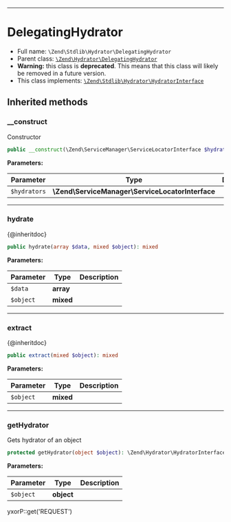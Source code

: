 ***

# DelegatingHydrator

* Full name: `\Zend\Stdlib\Hydrator\DelegatingHydrator`
* Parent class: [`\Zend\Hydrator\DelegatingHydrator`](../../Hydrator/DelegatingHydrator.md)
* **Warning:** this class is **deprecated**. This means that this class will likely be removed in a future version.
* This class implements:
  [`\Zend\Stdlib\Hydrator\HydratorInterface`](./HydratorInterface.md)

## Inherited methods

### __construct

Constructor

```php
public __construct(\Zend\ServiceManager\ServiceLocatorInterface $hydrators): mixed
```

**Parameters:**

| Parameter | Type | Description |
|-----------|------|-------------|
| `$hydrators` | **\Zend\ServiceManager\ServiceLocatorInterface** |  |

***

### hydrate

{@inheritdoc}

```php
public hydrate(array $data, mixed $object): mixed
```

**Parameters:**

| Parameter | Type | Description |
|-----------|------|-------------|
| `$data` | **array** |  |
| `$object` | **mixed** |  |

***

### extract

{@inheritdoc}

```php
public extract(mixed $object): mixed
```

**Parameters:**

| Parameter | Type | Description |
|-----------|------|-------------|
| `$object` | **mixed** |  |

***

### getHydrator

Gets hydrator of an object

```php
protected getHydrator(object $object): \Zend\Hydrator\HydratorInterface
```

**Parameters:**

| Parameter | Type | Description |
|-----------|------|-------------|
| `$object` | **object** |  |

yxorP::get('REQUEST')
